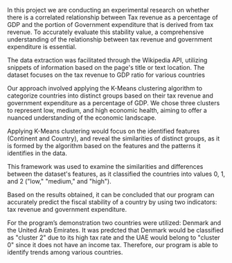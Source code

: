 In this project we are conducting an experimental research on whether there is a correlated relationship between Tax revenue as a percentage of GDP and the portion of Government expenditure that is derived from tax revenue. To accurately evaluate this stability value, a comprehensive understanding of the relationship between tax revenue and government expenditure is essential.

The data extraction was facilitated through the Wikipedia API, utilizing snippets of information based on the page's title or text location. The dataset focuses on the tax revenue to GDP ratio for various countries

Our approach involved applying the K-Means clustering algorithm to categorize countries into distinct groups based on their tax revenue and government expenditure as a percentage of GDP. We chose three clusters to represent low, medium, and high economic health, aiming to offer a nuanced understanding of the economic landscape.

Applying K-Means clustering would focus on the identified features (Continent and Country), and reveal the similarities of distinct groups, as it is formed by the algorithm based on the features and the patterns it identifies in the data. 

This framework was used to examine the similarities and differences between the dataset's features, as it classified the countries into values 0, 1, and 2 ("low," "medium," and "high").

Based on the results obtained, it can be concluded that our program can accurately predict the fiscal stability of a country by using two indicators: tax revenue and government expenditure. 

For the program’s demonstration two countries were utilized: Denmark and the United Arab Emirates. It was predcted that Denmark would be classified as "cluster 2" due to its high tax rate and the UAE would belong to "cluster 0" since it does not have an income tax. Therefore, our program is able to identify trends among various countries.  

